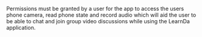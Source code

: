 Permissions must be granted by a user for the app to access the users phone camera, read phone state and record audio which will aid the user to be able to 
chat and join group video discussions while using the LearnDa application. 
